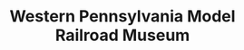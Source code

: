 ---
layout: repo
title: "Western Pennsylvania Model Railroad Museum"
id: 14036
permalink: repos/14036/
---